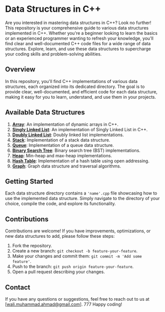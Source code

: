 # Data Structures in C++

Are you interested in mastering data structures in C++? Look no further! This repository is your comprehensive guide to various data structures implemented in C++. Whether you're a beginner looking to learn the basics or an experienced programmer wanting to refresh your knowledge, you'll find clear and well-documented C++ code files for a wide range of data structures. Explore, learn, and use these data structures to supercharge your coding skills and problem-solving abilities.

## Overview

In this repository, you'll find C++ implementations of various data structures, each organized into its dedicated directory. The goal is to provide clear, well-documented, and efficient code for each data structure, making it easy for you to learn, understand, and use them in your projects.

## Available Data Structures

1. **[Array](Array/)**: An implementation of dynamic arrays in C++.
2. **[Singly Linked List](SinglyLinkedList/)**: An implementation of Singly Linked List in C++.
3. **[Doubly Linked List](DoublyLinkedList/)**: Doubly linked list implementations.
4. **[Stack](Stack/)**: Implementation of a stack data structure.
5. **[Queue](Queue/)**: Implementation of a queue data structure.
6. **[Binary Search Tree](BinarySearchTree/)**: Binary search tree (BST) implementations.
7. **[Heap](Heap/)**: Min-heap and max-heap implementations.
8. **[Hash Table](HashTable/)**: Implementation of a hash table using open addressing.
9. **[Graph](Graph/)**: Graph data structure and traversal algorithms.

## Getting Started

Each data structure directory contains a `'name'.cpp` file showcasing how to use the implemented data structure. Simply navigate to the directory of your choice, compile the code, and explore its functionality.

## Contributions

Contributions are welcome! If you have improvements, optimizations, or new data structures to add, please follow these steps:

1. Fork the repository.
2. Create a new branch: `git checkout -b feature-your-feature`.
3. Make your changes and commit them: `git commit -m 'Add some feature'`.
4. Push to the branch: `git push origin feature-your-feature`.
5. Open a pull request describing your changes.

## Contact

If you have any questions or suggestions, feel free to reach out to us at [wali.muhammad.ahmad@gmail.com].
777
Happy coding!
